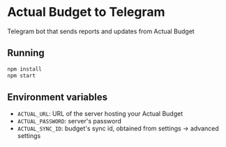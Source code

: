 # Actual Budget to Telegram

Telegram bot that sends reports and updates from Actual Budget

## Running

```bash
npm install
npm start
```

## Environment variables

* `ACTUAL_URL`: URL of the server hosting your Actual Budget
* `ACTUAL_PASSWORD`: server's password
* `ACTUAL_SYNC_ID`: budget's sync id, obtained from settings -> advanced settings
